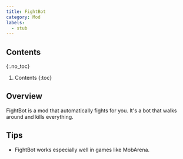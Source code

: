 ```yaml
---
title: FightBot
category: Mod
labels:
  - stub
---
```

## Contents
{:.no_toc}
1. Contents
{:toc}

## Overview
FightBot is a mod that automatically fights for you. It's a bot that walks around and kills everything.

## Tips
- FightBot works especially well in games like MobArena.
